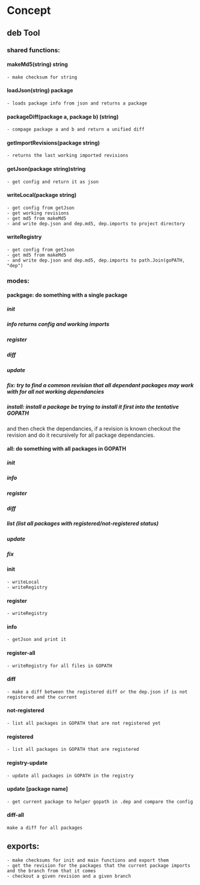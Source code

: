 # Concept

## deb Tool

### shared functions:
#### makeMd5(string) string
    - make checksum for string
#### loadJson(string) package
    - loads package info from json and returns a package
#### packageDiff(package a, package b) (string)
    - compage package a and b and return a unified diff
#### getImportRevisions(package string)
    - returns the last working imported revisions
#### getJson(package string)string
    - get config and return it as json
#### writeLocal(package string)
    - get config from getJson
    - get working revisions 
    - get md5 from makeMd5
    - and write dep.json and dep.md5, dep.imports to project directory
#### writeRegistry
    - get config from getJson
    - get md5 from makeMd5
    - and write dep.json and dep.md5, dep.imports to path.Join(goPATH, "dep")

### modes:

#### packgage: do something with a single package
##### init
##### info returns config and working imports
##### register
##### diff
##### update
##### fix: try to find a common revision that all dependant packages may work with for all not working dependancies
##### install: install a package be trying to install it first into the tentative GOPATH
and then check the dependancies, if a revision is known checkout the revision and do it recursively for all package dependancies.

#### all: do something with all packages in GOPATH
##### init
##### info
##### register
##### diff
##### list (list all packages with registered/not-registered status)
##### update
##### fix



#### init
    - writeLocal
    - writeRegistry
#### register
    - writeRegistry
#### info
    - getJson and print it
#### register-all
    - writeRegistry for all files in GOPATH
#### diff
    - make a diff between the registered diff or the dep.json if is not registered and the current
#### not-registered
    - list all packages in GOPATH that are not registered yet
#### registered
    - list all packages in GOPATH that are registered
#### registry-update
    - update all packages in GOPATH in the registry
#### update [package name]
    - get current package to helper gopath in .dep and compare the config
#### diff-all
    make a diff for all packages

## exports:
    - make checksums for init and main functions and export them
    - get the revision for the packages that the current package imports and the branch from that it comes
    - checkout a given revision and a given branch